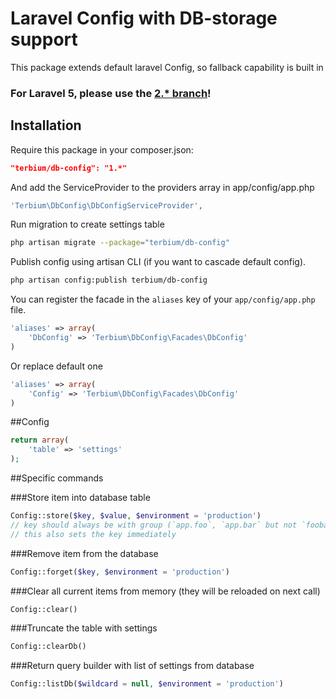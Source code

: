 # Laravel Config with DB-storage support
This package extends default laravel Config, so fallback capability is built in

### For Laravel 5, please use the [2.* branch](https://github.com/TerbiumLibs/dbConfig)!

## Installation
Require this package in your composer.json:

~~~json
"terbium/db-config": "1.*"
~~~

And add the ServiceProvider to the providers array in app/config/app.php

~~~php
'Terbium\DbConfig\DbConfigServiceProvider',
~~~

Run migration to create settings table

~~~bash
php artisan migrate --package="terbium/db-config"
~~~

Publish config using artisan CLI (if you want to cascade default config).

~~~bash
php artisan config:publish terbium/db-config
~~~

You can register the facade in the `aliases` key of your `app/config/app.php` file.

~~~php
'aliases' => array(
    'DbConfig' => 'Terbium\DbConfig\Facades\DbConfig'
)
~~~

Or replace default one
~~~php
'aliases' => array(
    'Config' => 'Terbium\DbConfig\Facades\DbConfig'
)
~~~

##Config

~~~php
return array(
    'table' => 'settings'
);
~~~

##Specific commands

###Store item into database table

~~~php
Config::store($key, $value, $environment = 'production') 
// key should always be with group (`app.foo`, `app.bar` but not `foobar`)
// this also sets the key immediately
~~~

###Remove item from the database

~~~php
Config::forget($key, $environment = 'production')
~~~

###Clear all current items from memory (they will be reloaded on next call)

~~~php
Config::clear()
~~~

###Truncate the table with settings

~~~php
Config::clearDb()
~~~

###Return query builder with list of settings from database

~~~php
Config::listDb($wildcard = null, $environment = 'production')
~~~
